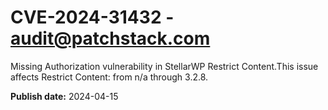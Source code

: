 # CVE-2024-31432 - audit@patchstack.com

Missing Authorization vulnerability in StellarWP Restrict Content.This issue affects Restrict Content: from n/a through 3.2.8.



**Publish date:** 2024-04-15
